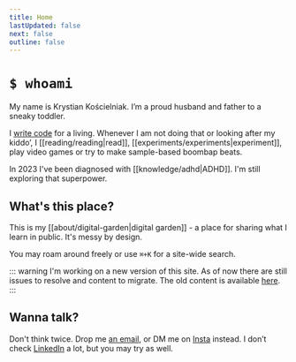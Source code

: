 ```yaml
---
title: Home
lastUpdated: false
next: false
outline: false
---
```


# `$ whoami`

My name is Krystian Kościelniak. I’m a proud husband and father to a sneaky toddler.

I [write code](https://github.com/kkoscielniak) for a living. Whenever I am not doing that or looking after my kiddo’, I [[reading/reading|read]], [[experiments/experiments|experiment]], play video games or try to make sample-based boombap beats.

In 2023 I've been diagnosed with [[knowledge/adhd|ADHD]]. I'm still exploring that superpower.

## What's this place?

This is my [[about/digital-garden|digital garden]] - a place for sharing what I learn in public. It's messy by design.

You may roam around freely or use `⌘+K` for a site-wide search.

::: warning
I'm working on a new version of this site. As of now there are still issues to resolve and content to migrate. The old content is available [here](https://github.com/kkoscielniak/the-garden-content).
:::

## Wanna talk?

Don't think twice. Drop me <a href="mailto:krystian@koscielniak.pro">an email</a>, or DM me on [Insta](https://instagram.com/pankoscielniak) instead. I don’t check [LinkedIn](https://www.linkedin.com/in/krystian-koÅ9Bcielniak-629102a7/) a lot, but you may try as well.
